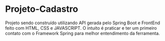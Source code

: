 # Projeto-Cadastro
Projeto sendo construído utilizando API gerada pelo Spring Boot e FrontEnd feito com HTML, CSS e JAVASCRIPT. O intuito é praticar e ter um primeiro contato com o Framework Spring para melhor entendimento da ferramenta.
